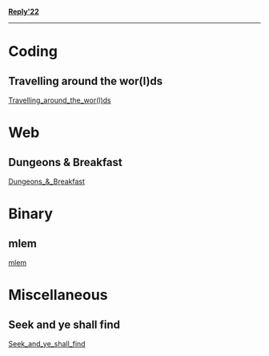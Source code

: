**[Reply<Challenges/>'22](https://challenges.reply.com)**

---

# Coding

## Travelling around the wor(l)ds

[Travelling_around_the_wor(l)ds](./Travelling_around_the_wor(l)ds/README.md ":include")

# Web

## Dungeons & Breakfast

[Dungeons_&_Breakfast](./Dungeons_&_Breakfast/README.md ":include")

# Binary

## mlem

[mlem](./mlem/README.md ":include")

# Miscellaneous

## Seek and ye shall find

[Seek_and_ye_shall_find](./Seek_and_ye_shall_find/README.md ":include")
